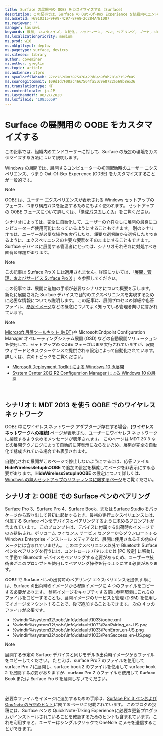 ```yaml
---
title: Surface の展開用の OOBE をカスタマイズする (Surface)
description: この記事では、Surface の Out-Of-Box Experience を組織内のエンド ユーザー向けにカスタマイズするプロセスを説明します。
ms.assetid: F6910315-9FA9-4297-8FA8-2C284A4B1D87
ms.reviewer: ''
manager: laurawi
keywords: 展開, カスタマイズ, 自動化, ネットワーク, ペン, ペアリング, ブート, deploy, customize, automate, network, Pen, pair, boot
ms.localizationpriority: medium
ms.prod: w10
ms.mktglfcycl: deploy
ms.pagetype: surface, devices
ms.sitesec: library
author: coveminer
ms.author: greglin
ms.topic: article
ms.audience: itpro
ms.openlocfilehash: 97cc262d803875a76427d04c8f9b70547152f895
ms.sourcegitcommit: 109d1d7608ac4667564fa5369e8722e569b8ea36
ms.translationtype: MT
ms.contentlocale: ja-JP
ms.lasthandoff: 06/27/2020
ms.locfileid: "10835669"
---
```

# Surface の展開用の OOBE をカスタマイズする

この記事では、組織内のエンドユーザーに対して、Surface の既定の環境をカスタマイズする方法について説明します。

Windows の展開では、展開するコンピューターの初回起動時のユーザー エクスペリエンス、つまり Out-Of-Box Experience (OOBE) をカスタマイズすることが一般的です。

>[!NOTE]
>OOBE は、ユーザー エクスペリエンスが表示される Windows セットアップのフェーズ、つまり構成パスを記述するためにもよく使われます。 セットアップの OOBE フェーズについて詳しくは、「[構成パスのしくみ](https://msdn.microsoft.com/library/windows/hardware/dn898581.aspx)」をご覧ください。

シナリオによっては、完全に自動化して、ユーザーの介在なしに展開の最後にコンピューターが使用可能になっているようにすることもできます。 別のシナリオでは、ユーザーが必要な操作を実行したり、重要な選択肢から選択したりできるように、エクスペリエンスの主要な要素をそのままにすることもできます。 Surface デバイスに展開する管理者にとっては、シナリオそれぞれに対処すべき固有の課題があります。

> [!NOTE]
> この記事は Surface Pro X には適用されません。詳細については、「[展開、管理、およびサービス Surface Pro X](surface-pro-arm-app-management.md) 」を参照してください。

この記事では、展開に追加の手順が必要なシナリオについて概要を示します。 新たに展開された Surface デバイスで目的のエクスペリエンスを実現するために必要な情報についても説明します。 この記事は、展開プロセスの詳細や応答ファイル、[参照イメージ](https://technet.microsoft.com/itpro/windows/deploy/create-a-windows-10-reference-image)などの概念についてよく知っている管理者向けに書かれています。

>[!NOTE]
>[Microsoft 展開ツールキット (MDT)](https://go.microsoft.com/fwlink/p/?LinkId=618117)や Microsoft Endpoint Configuration Manager オペレーティングシステム展開 (OSD) などの自動展開ソリューションを使用して、セットアップの OOBE フェーズはまだ実行されていますが、展開ウィザードとタスクシーケンスで提供される設定によって自動化されています。 詳しくは、次のトピックをご覧ください。<br/>
>- [Microsoft Deployment Toolkit による Windows 10 の展開](https://technet.microsoft.com/itpro/windows/deploy/deploy-windows-10-with-the-microsoft-deployment-toolkit)
>- [System Center 2012 R2 Configuration Manager による Windows 10 の展開](https://technet.microsoft.com/itpro/windows/deploy/deploy-windows-10-with-system-center-2012-r2-configuration-manager)

 

## シナリオ 1: MDT 2013 を使う OOBE でのワイヤレス ネットワーク


OOBE 中にワイヤレス ネットワーク アダプターが存在する場合、**[ワイヤレス ネットワークへの接続]** ページが表示され、ユーザーにワイヤレス ネットワークに接続するよう求めるメッセージが表示されます。 このページは MDT 2013 などの展開テクノロジによって自動的に非表示にならないため、展開が完全な自動化で構成されている場合でも表示されます。

自動化された展開がこのページで停止しないようにするには、応答ファイル **HideWirelessSetupInOOBE** で追加の設定を構成してページを非表示にする必要があります。 **HideWirelessSetupInOOBE** の設定について詳しくは、[Windows の無人セットアップのリファレンスに関するページ](https://technet.microsoft.com/library/ff716213.aspx)をご覧ください。

## シナリオ 2: OOBE での Surface ペンのペアリング


Surface Pro 3、Surface Pro 4、Surface Book、または Surface Studio をパッケージから取り出して最初に起動するとき、最初の実行エクスペリエンスには、付属する Surface ペンをデバイスとペアリングするように求めるプロンプトが含まれています。 このプロンプトは、デバイスに付属する出荷時のイメージでのみ提供され、ボリューム ライセンス サービス センターからダウンロードする Windows Enterprise インストール メディアなど、展開に使用されるその他のイメージには含まれていません。 このエクスペリエンス以外で Bluetooth Surface ペンのペアリングを行うには、コントロール パネルまたは [PC 設定] に移動して手動で Bluetooth デバイスをペアリングする必要があるため、ユーザーや技術者がこのプロンプトを使用してペアリング操作を行うようにする必要があります。

OOBE で Surface ペンの出荷時のペアリング エクスペリエンスを提供するには、Surface の出荷時のイメージから参照イメージに 4 つのファイルをコピーする必要があります。 参照イメージをキャプチャする前に参照環境にこれらのファイルをコピーすることも、展開イメージのサービスと管理 (DISM) を使用してイメージをマウントすることで、後で追加することもできます。 次の 4 つのファイルが必要です。

-   %windir%\\system32\\oobe\\info\\default\\1033\\oobe.xml
-   %windir%\\system32\\oobe\\info\\default\\1033\\PenPairing\_en-US.png
-   %windir%\\system32\\oobe\\info\\default\\1033\\PenError\_en-US.png
-   %windir%\\system32\\oobe\\info\\default\\1033\\PenSuccess\_en-US.png

>[!NOTE]
>展開する予定の Surface デバイスと同じモデルの出荷時イメージからファイルをコピーしてください。 たとえば、surface Pro 7 のファイルを使用して surface Pro 7 に展開し、surface book 2 のファイルを使用して surface book 2 を展開する必要がありますが、surface Pro 7 のファイルを使用して Surface Book または Surface Pro 6 を展開しないでください。

 

必要なファイルをイメージに追加するための手順は、[Surface Pro 3 ペンおよび OneNote の展開のヒント](https://blogs.technet.microsoft.com/askcore/2014/07/15/deploying-surface-pro-3-pen-and-onenote-tips/)に関するページに記載されています。 このブログの投稿には、Surface ペンの Quick Note-Taking Experience に必要な更新プログラムがインストールされていることを確認するためのヒントも含まれています。これを利用すると、ユーザーはシングルクリックで OneNote にメモを送信することができます。

 

 





